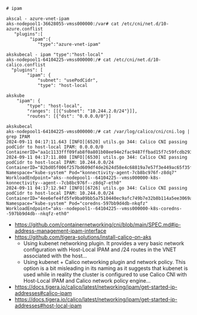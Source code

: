 ```
# ipam

akscal - azure-vnet-ipam
aks-nodepool1-36628055-vmss000000:/var# cat /etc/cni/net.d/10-azure.conflist
   "plugins":[
         "ipam":{
            "type":"azure-vnet-ipam"

akskubecal - ipam "type":"host-local"
aks-nodepool1-64104225-vmss000000:/# cat /etc/cni/net.d/10-calico.conflist
  "plugins": [
		"ipam": {
			"subnet": "usePodCidr",
			"type": "host-local
			
akskube
    "ipam": {
        "type": "host-local",
        "ranges": [[{"subnet": "10.244.2.0/24"}]],
        "routes": [{"dst": "0.0.0.0/0"}]
        
akskubecal
aks-nodepool1-64104225-vmss000000:/# cat /var/log/calico/cni/cni.log | grep IPAM
2024-09-11 04:17:11.643 [INFO][6520] utils.go 344: Calico CNI passing podCidr to host-local IPAM: 0.0.0.0/0 ContainerID="aa1c1133fff09fab8f0a801b08ee94e2fac9487ffbad15f7c59fcdb29334748d"
2024-09-11 04:17:11.808 [INFO][6530] utils.go 344: Calico CNI passing podCidr to host-local IPAM: 10.244.0.0/24 ContainerID="82bd05f006f257bd609df4de2624d58e4c68819a7e57f3e449ac65f35ffc94ec" Namespace="kube-system" Pod="konnectivity-agent-7cb8bc976f-z8dq7" WorkloadEndpoint="aks--nodepool1--64104225--vmss000000-k8s-konnectivity--agent--7cb8bc976f--z8dq7-eth0"
2024-09-11 04:17:12.947 [INFO][6726] utils.go 344: Calico CNI passing podCidr to host-local IPAM: 10.244.0.0/24 ContainerID="4ee6efe4fd5fe9ba09bb5a7510440ec9afc749b7e32b8b114a5ee3069a14b959" Namespace="kube-system" Pod="coredns-597bb9d4db-nkqfz" WorkloadEndpoint="aks--nodepool1--64104225--vmss000000-k8s-coredns--597bb9d4db--nkqfz-eth0"
```
- https://github.com/containernetworking/cni/blob/main/SPEC.md#ip-address-management-ipam-interface
- https://github.com/tigera-solutions/install-calico-on-aks
  - Using kubenet networking plugin. It provides a very basic network configuration with Host-Local IPAM and /24 routes in the VNET associated with the host...
  - Using kubenet + Calico networking plugin and network policy. This option is a bit misleading in its naming as it suggests that kubenet is used while in reality the cluster is configured to use Calico CNI with Host-Local IPAM and Calico network policy engine...
- https://docs.tigera.io/calico/latest/networking/ipam/get-started-ip-addresses#calico-ipam
- https://docs.tigera.io/calico/latest/networking/ipam/get-started-ip-addresses#host-local-ipam
